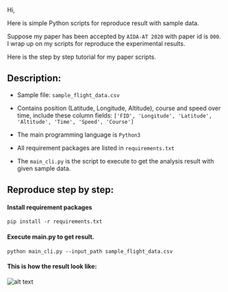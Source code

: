 Hi,

Here is simple Python scripts for reproduce result with sample data.

Suppose my paper has been accepted by `AIDA-AT 2020` with paper id is `000`. I wrap up on my scripts for 
reproduce the experimental results.

Here is the step by step tutorial for my paper scripts.

## Description:
- Sample file: `sample_flight_data.csv`

- Contains position (Latitude, Longitude, Altitude), course and speed over time, include these column fields: 
`['FID', 'Longitude', 'Latitude', 'Altitude', 'Time', 'Speed', 'Course']`

- The main programming language is  `Python3`

- All requirement packages are listed in `requirements.txt`

- The `main_cli.py` is the script to execute to get the analysis result with given sample data.

## Reproduce step by step:

#### Install requirement packages
```pip install -r requirements.txt```

#### Execute main.py to get result.
```python main_cli.py --input_path sample_flight_data.csv```

#### This is how the result look like:
![alt text](ori_vs_sim.png)
